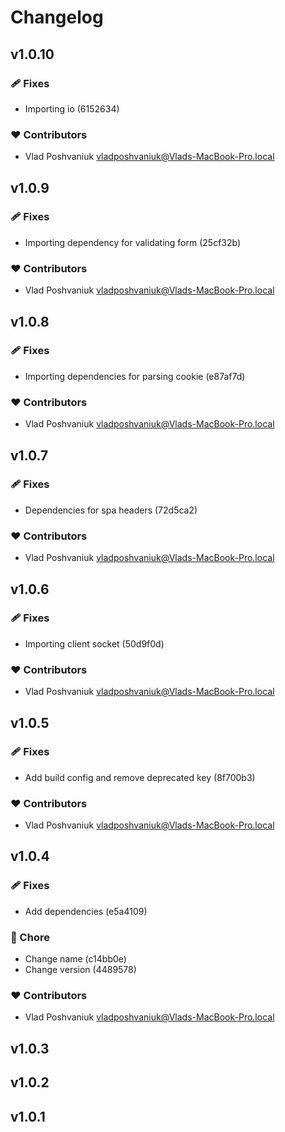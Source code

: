 # Changelog

## v1.0.10


### 🩹 Fixes

  - Importing io (6152634)

### ❤️  Contributors

- Vlad Poshvaniuk <vladposhvaniuk@Vlads-MacBook-Pro.local>

## v1.0.9


### 🩹 Fixes

  - Importing dependency for validating form (25cf32b)

### ❤️  Contributors

- Vlad Poshvaniuk <vladposhvaniuk@Vlads-MacBook-Pro.local>

## v1.0.8


### 🩹 Fixes

  - Importing dependencies for parsing cookie (e87af7d)

### ❤️  Contributors

- Vlad Poshvaniuk <vladposhvaniuk@Vlads-MacBook-Pro.local>

## v1.0.7


### 🩹 Fixes

  - Dependencies for spa headers (72d5ca2)

### ❤️  Contributors

- Vlad Poshvaniuk <vladposhvaniuk@Vlads-MacBook-Pro.local>

## v1.0.6


### 🩹 Fixes

  - Importing client socket (50d9f0d)

### ❤️  Contributors

- Vlad Poshvaniuk <vladposhvaniuk@Vlads-MacBook-Pro.local>

## v1.0.5


### 🩹 Fixes

  - Add build config and remove deprecated key (8f700b3)

### ❤️  Contributors

- Vlad Poshvaniuk <vladposhvaniuk@Vlads-MacBook-Pro.local>

## v1.0.4


### 🩹 Fixes

  - Add dependencies (e5a4109)

### 🏡 Chore

  - Change name (c14bb0e)
  - Change version (4489578)

### ❤️  Contributors

- Vlad Poshvaniuk <vladposhvaniuk@Vlads-MacBook-Pro.local>

## v1.0.3

## v1.0.2

## v1.0.1

